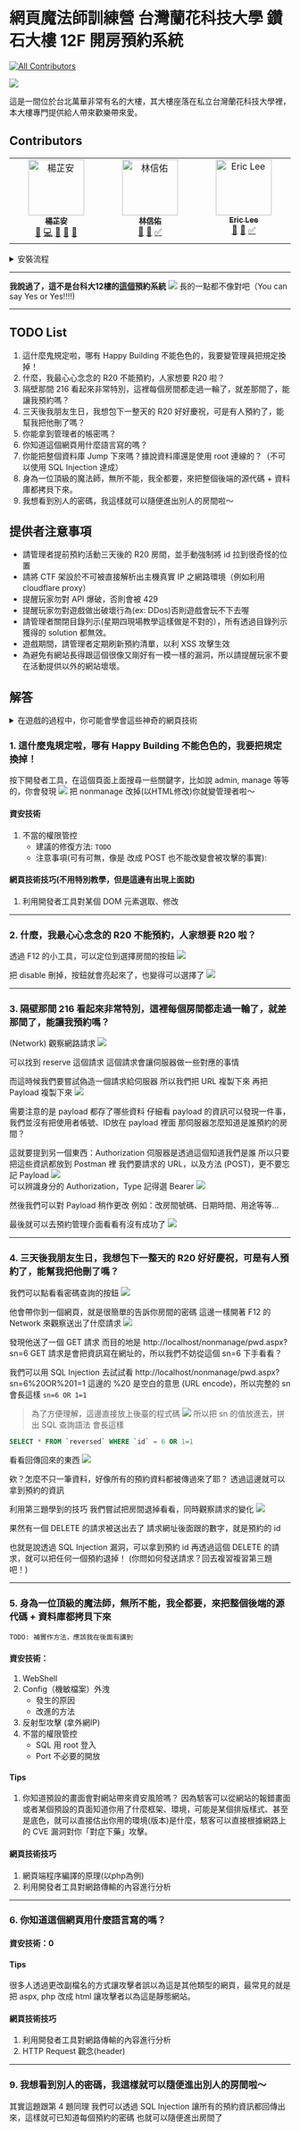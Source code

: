 # 網頁魔法師訓練營 台灣蘭花科技大學 鑽石大樓 12F 開房預約系統
<!-- ALL-CONTRIBUTORS-BADGE:START - Do not remove or modify this section -->
[![All Contributors](https://img.shields.io/badge/all_contributors-3-orange.svg?style=flat-square)](#contributors-)
<!-- ALL-CONTRIBUTORS-BADGE:END -->

![](https://hackmd.io/_uploads/HJZE1lLv3.png)

這是一間位於台北萬華非常有名的大樓，其大樓座落在私立台灣蘭花科技大學裡，本大樓專門提供給人帶來歡樂帶來愛。

## Contributors
<!-- ALL-CONTRIBUTORS-LIST:START - Do not remove or modify this section -->
<!-- prettier-ignore-start -->
<!-- markdownlint-disable -->
<table>
  <tbody>
    <tr>
      <td align="center" valign="top" width="14.28%"><a href="https://github.com/zhian66"><img src="https://avatars.githubusercontent.com/u/50503333?v=4?s=100" width="100px;" alt="楊芷安"/><br /><sub><b>楊芷安</b></sub></a><br /><a href="https://github.com/ChengHung-Wang/HappyBuilding-IB12F-Hack/commits?author=zhian66" title="Documentation">📖</a> <a href="https://github.com/ChengHung-Wang/HappyBuilding-IB12F-Hack/commits?author=zhian66" title="Code">💻</a> <a href="#data-zhian66" title="Data">🔣</a> <a href="#ideas-zhian66" title="Ideas, Planning, & Feedback">🤔</a> <a href="#research-zhian66" title="Research">🔬</a></td>
      <td align="center" valign="top" width="14.28%"><a href="https://github.com/CCcat8059"><img src="https://avatars.githubusercontent.com/u/55608737?v=4?s=100" width="100px;" alt="林信佑"/><br /><sub><b>林信佑</b></sub></a><br /><a href="https://github.com/ChengHung-Wang/HappyBuilding-IB12F-Hack/commits?author=CCcat8059" title="Documentation">📖</a> <a href="#research-CCcat8059" title="Research">🔬</a> <a href="#tutorial-CCcat8059" title="Tutorials">✅</a></td>
      <td align="center" valign="top" width="14.28%"><a href="https://github.com/EricLee911110"><img src="https://avatars.githubusercontent.com/u/79837982?v=4?s=100" width="100px;" alt="Eric Lee"/><br /><sub><b>Eric Lee</b></sub></a><br /><a href="https://github.com/ChengHung-Wang/HappyBuilding-IB12F-Hack/commits?author=EricLee911110" title="Documentation">📖</a> <a href="#research-EricLee911110" title="Research">🔬</a> <a href="#tutorial-EricLee911110" title="Tutorials">✅</a></td>
    </tr>
  </tbody>
</table>

<!-- markdownlint-restore -->
<!-- prettier-ignore-end -->

<!-- ALL-CONTRIBUTORS-LIST:END -->
<!-- markdownlint-disable -->

<!-- markdownlint-restore -->
<!-- prettier-ignore-end -->

<!-- ALL-CONTRIBUTORS-LIST:END -->

<details>
    <summary>安裝流程</summary>

#### 1. 把 [此專案](https://github.com/ChengHung-Wang/HappyBuilding-IB12F-Hack) clone 下來
#### 2. 下載 xampp，並把專案內所有檔案丟到 xampp/htdocs
![](https://hackmd.io/_uploads/HkYzhZMD3.png)
#### 3. 開啟 apache server 服務
(windows)
![](https://hackmd.io/_uploads/SyK9p-fD2.png)

查看 localhost 有沒有東西，如果有的話應該要顯示
(沒報錯一片空白連登入的表單都沒有表示你的報錯沒開)
![](https://hackmd.io/_uploads/H1Tdhvpwh.png)


#### 4. 下載 mySQL，並創建 ntust_ctf 資料庫 (conn.php)，以及開啟 mySQL 服務
>如果你的 root 的密碼不是預設的話，請至 conn.php 修改

>如何開啟/關閉 MySQL 服務 (windows)
```shell
net start MySQL80
net stop MySQL80
```

如果成功開啟服務的話(也就是可以連到資料庫)
就可以看到以下畫面
![](https://hackmd.io/_uploads/r1GG0bGDn.png)

#### 5. 複製 .env
請到 ntust-ctf\ 裡，把 .env.example 複製一份出來
並把複製出來的那一份重新命名成 `.env`

> 如果你的 mySQL root 的密碼不是預設
請到 .env 裡修改密碼



#### 6. 安裝 [php composer](https://getcomposer.org/)
> 請確保 php 有在環境變數裡 (在 CLI 打 php -v)

在 htdocs\ntust-ctf 裡開啟 cmd
![](https://hackmd.io/_uploads/HklJJfGDn.png)

依序輸入以下指令
```shell
composer install
php artisan key:generate
php artisan migrate
php artisan passport:install
```

- 如果遇到以下錯誤 (Reference: [stackoverflow](https://stackoverflow.com/questions/75050370/the-zip-extension-and-unzip-7z-commands-are-both-missing-skipping-in-windows))
  ![](https://hackmd.io/_uploads/HJtB1GGvn.png)
  請到 xampp\php\php.ini 去更改檔案的內容
  把 `;extension=zip` 改成 `extension=zip`
  - 如果遇到以下錯誤，請將參數增加
    ![](https://hackmd.io/_uploads/SJWg3MGP3.png)
      ```shell
      composer install --ignore-platform-req=ext-sodium
      ```


#### 7. 回到網頁確認
打開網頁，並嘗試登入 (帳密都是學號(英文字母大寫))
![](https://hackmd.io/_uploads/rJpnvMzwn.png)

如果登入失敗，請去下載 [Postman](https://www.postman.com/downloads/)
我們會需要對 API 直接進行 debug (請見本文最後一部分)
如果登入成功了，會出現以下畫面
![](https://hackmd.io/_uploads/HkFRvfGDn.png)


以下這行指令會遇到的奇怪錯誤
```shell
php artisan migrate
```

- zip error (windows)
  - php version limit
  - .htaccess file not work(forget set override permission)
  - server default home file

## 常見錯誤
### 有 error 但看不到錯誤訊息
到 xampp/etc/php.ini 檔案中，將 display error 設成 On

### 設定 php 環境變數
mac:
```shell
export XAMPP_HOME=/Applications/XAMPP
export PATH=${XAMPP_HOME}/bin:${PATH}
export PATH
```

是 bash 輸入
```shell
$ exec $SHELL -l;
```

是 zsh 輸入
```shell
$ echo $SHELL
```

確認環境路徑正確
```shell
$ which php
```

## 對 API debug
這是一個 .json 的檔案，請去下載 [這個資源](https://drive.google.com/file/d/1KeoGbIFxsWPl499PXkINn-amPl7L-dKY/view?usp=drive_link)
開啟 Postman 之後，找到 Workspace，並開啟 My Workspace
在左上角找到小小的 import 按鈕，我們需要匯入剛剛下載的 .json
匯入之後，就可以看到各種測試 API 的請求了
再來，看到最右邊的那排按鈕
![](https://hackmd.io/_uploads/HJyriGGDn.png)

點最上面那顆，我們需要新增 environment
<br>
![](https://hackmd.io/_uploads/ByrDoGzD3.png)
點集右上角的 Add

新增兩個變數 (**記得 ctrl+S 存檔**)
```
host:         http://localhost/ntust-ctf/public/
api_version:  api/v1/
```

完成之後請到右上角切換 environment
![](https://hackmd.io/_uploads/HJD2jMMDh.png)

再來就可以送請求給 API 了

</details>

----

**我說過了，這不是台科大12樓的[這個](http://140.118.104.125)預約系統**
![](https://hackmd.io/_uploads/HyV48lID3.png)
長的一點都不像對吧（You can say Yes or Yes!!!!)

---

## TODO List
1. 這什麼鬼規定啦，哪有 Happy Building 不能色色的，我要變管理員把規定換掉！
2. 什麼，我最心心念念的 R20 不能預約，人家想要 R20 啦？
3. 隔壁那間 216 看起來非常特別，這裡每個房間都走過一輪了，就差那間了，能讓我預約嗎？
4. 三天後我朋友生日，我想包下一整天的 R20 好好慶祝，可是有人預約了，能幫我把他刪了嗎？
5. 你能拿到管理者的帳密嗎？
6. 你知道這個網頁用什麼語言寫的嗎？
7. 你能把整個資料庫 Jump 下來嗎？據說資料庫還是使用 root 連線的？（不可以使用 SQL Injection 達成）
8. 身為一位頂級的魔法師，無所不能，我全都要，來把整個後端的源代碼 + 資料庫都拷貝下來。
9. 我想看到別人的密碼，我這樣就可以隨便進出別人的房間啦～

## 提供者注意事項
- 請管理者提前預約活動三天後的 R20 房間，並手動強制將 id 拉到很奇怪的位置
- 請將 CTF 架設於不可被直接解析出主機真實 IP 之網路環境（例如利用 cloudflare proxy）
- 提醒玩家勿對 API 爆破，否則會被 429
- 提醒玩家勿對遊戲做出破壞行為(ex: DDos)否則遊戲會玩不下去喔
- 請管理者關閉目錄列示(星期四現場教學這樣做是不對的），所有透過目錄列示獲得的 solution 都無效。
- 遊戲期間，請管理者定期刷新預約清單，以利 XSS 攻擊生效
- 為避免有網站長得跟這個很像又剛好有一模一樣的漏洞，所以請提醒玩家不要在活動提供以外的網站壞壞。

## 解答
<details>
    <summary>在遊戲的過程中，你可能會學會這些神奇的網頁技術</summary>

- 利用開發者工具對某個 DOM 元素選取、修改
- 利用開發者工具對網路傳輸的內容進行分析
- 自己發出 HTTP Request
- HTTP Request 觀念(header, auth授權資訊, body data, request method)
- 重整就刷新的網頁怎麼記住你的？
- 網頁端程序編譯的原理(以php為例)

</details>


### 1. 這什麼鬼規定啦，哪有 Happy Building 不能色色的，我要把規定換掉！
按下開發者工具，在這個頁面上面搜尋一些關鍵字，比如說 admin, manage 等等的，你會發現
![](https://hackmd.io/_uploads/rkl6YyID2.png)
把 nonmanage 改掉(以HTML修改)你就變管理者啦～

#### 資安技術
1. 不當的權限管控
    - 建議的修復方法: `TODO`
    - 注意事項(可有可無，像是 改成 POST 也不能改變會被攻擊的事實):


#### 網頁技術技巧(不用特別教學，但是這邊有出現上面就)
1. 利用開發者工具對某個 DOM 元素選取、修改


----


### 2. 什麼，我最心心念念的 R20 不能預約，人家想要 R20 啦？
透過 F12 的小工具，可以定位到選擇房間的按鈕
![](https://hackmd.io/_uploads/ByCBTkUD3.png)

把 disable 刪掉，按鈕就會亮起來了，也變得可以選擇了
![](https://hackmd.io/_uploads/H17K6kIDh.png)


----


### 3. 隔壁那間 216 看起來非常特別，這裡每個房間都走過一輪了，就差那間了，能讓我預約嗎？
(Network) 觀察網路請求
![](https://hackmd.io/_uploads/r1D8Ex8D2.png)

可以找到 reserve 這個請求
這個請求會讓伺服器做一些對應的事情

而這時候我們要嘗試偽造一個請求給伺服器
所以我們把 URL 複製下來
再把 Payload 複製下來
![](https://hackmd.io/_uploads/S1EnNe8Pn.png)

需要注意的是 payload 都存了哪些資料
仔細看 payload 的資訊可以發現一件事，我們並沒有把使用者帳號、ID放在 payload 裡面
那伺服器怎麼知道是誰預約的房間？

這就要提到另一個東西：Authorization
伺服器是透過這個知道我們是誰
所以只要把這些資訊都放到 Postman 裡
我們要請求的 URL，以及方法 (POST)，更不要忘記 Payload
![](https://hackmd.io/_uploads/B1qLBlLvh.png)
<br>
可以辨識身分的 Authorization，Type 記得選 Bearer
![](https://hackmd.io/_uploads/rknPrgUP3.png)

然後我們可以對 Payload 稍作更改
例如：改房間號碼、日期時間、用途等等...

最後就可以去預約管理介面看看有沒有成功了
![](https://hackmd.io/_uploads/B1zEIxLwh.png)


----


### 4. 三天後我朋友生日，我想包下一整天的 R20 好好慶祝，可是有人預約了，能幫我把他刪了嗎？
我們可以點看看密碼查詢的按鈕
![](https://hackmd.io/_uploads/B1zEIxLwh.png)

他會帶你到一個網頁，就是很簡單的告訴你房間的密碼
這邊一樣開著 F12 的 Network 來觀察送出了什麼請求
![](https://hackmd.io/_uploads/Bk-w5xIvn.png)

發現他送了一個 GET 請求
而目的地是 http://localhost/nonmanage/pwd.aspx?sn=6
GET 請求是會把資訊寫在網址的，所以我們不妨從這個 sn=6 下手看看？

我們可以用 SQL Injection 去試試看
http://localhost/nonmanage/pwd.aspx?sn=6%20OR%201=1
這邊的 %20 是空白的意思 (URL encode)，所以完整的 sn 會長這樣
`sn=6 OR 1=1`

> 為了方便理解，這邊直接放上後臺的程式碼
![](https://hackmd.io/_uploads/BJZPoe8v3.png)
所以把 sn 的值放進去，拼出 SQL 查詢語法
會長這樣
```sql
SELECT * FROM `reversed` WHERE `id` = 6 OR 1=1
```

看看回傳回來的東西
![](https://hackmd.io/_uploads/SkvGhxLw2.png)

欸？怎麼不只一筆資料，好像所有的預約資料都被傳過來了耶？
透過這邊就可以拿到預約的資訊

利用第三題學到的技巧
我們嘗試把房間退掉看看，同時觀察請求的變化
![](https://hackmd.io/_uploads/Hyyn3xUv2.png)

果然有一個 DELETE 的請求被送出去了
請求網址後面跟的數字，就是預約的 id

也就是說透過 SQL Injection 漏洞，可以拿到預約 id
再透過這個 DELETE 的請求，就可以把任何一個預約退掉！
(你問如何發送請求？回去複習複習第三題吧！)

----

### 5. 身為一位頂級的魔法師，無所不能，我全都要，來把整個後端的源代碼 + 資料庫都拷貝下來
`TODO: 補實作方法，應該我在後面有講到`

#### 資安技術：
1. WebShell
2. Config（機敏檔案）外洩
    - 發生的原因
    - 改進的方法
3. 反射型攻擊 (拿外網IP)
4. 不當的權限管控
    - SQL 用 root 登入
    - Port 不必要的開放

#### Tips
1. 你知道預設的畫面會對網站帶來資安風險嗎？
   因為駭客可以從網站的報錯畫面或者某個預設的頁面知道你用了什麼框架、環境，可能是某個排版樣式、甚至是底色，就可以直接估出你用的環境(版本)是什麼，駭客可以直接根據網路上的 CVE 漏洞對你「對症下藥」攻擊。

#### 網頁技術技巧
1. 網頁端程序編譯的原理(以php為例)
2. 利用開發者工具對網路傳輸的內容進行分析

----

### 6. 你知道這個網頁用什麼語言寫的嗎？

#### 資安技術：0

#### Tips
很多人透過更改副檔名的方式讓攻擊者誤以為這是其他類型的網頁，最常見的就是把 aspx, php 改成 html 讓攻擊者以為這是靜態網站。

#### 網頁技術技巧
1. 利用開發者工具對網路傳輸的內容進行分析
2. HTTP Request 觀念(header)

---

### 9. 我想看到別人的密碼，我這樣就可以隨便進出別人的房間啦～
其實這題跟第 4 題同理
我們可以透過 SQL Injection
讓所有的預約資訊都回傳出來，這樣就可已知道每個預約的密碼
也就可以隨便進出房間了
